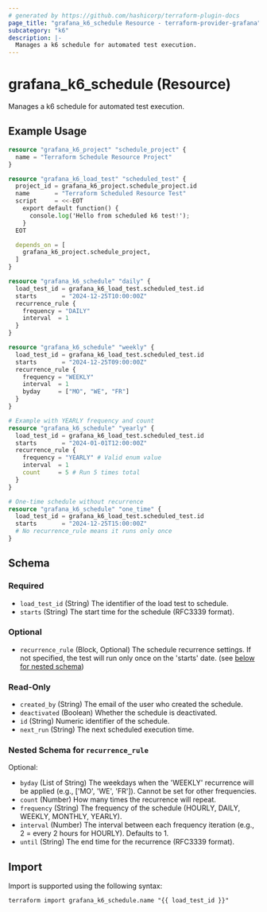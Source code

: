 ```yaml
---
# generated by https://github.com/hashicorp/terraform-plugin-docs
page_title: "grafana_k6_schedule Resource - terraform-provider-grafana"
subcategory: "k6"
description: |-
  Manages a k6 schedule for automated test execution.
---
```


# grafana_k6_schedule (Resource)

Manages a k6 schedule for automated test execution.

## Example Usage

```terraform
resource "grafana_k6_project" "schedule_project" {
  name = "Terraform Schedule Resource Project"
}

resource "grafana_k6_load_test" "scheduled_test" {
  project_id = grafana_k6_project.schedule_project.id
  name       = "Terraform Scheduled Resource Test"
  script     = <<-EOT
    export default function() {
      console.log('Hello from scheduled k6 test!');
    }
  EOT

  depends_on = [
    grafana_k6_project.schedule_project,
  ]
}

resource "grafana_k6_schedule" "daily" {
  load_test_id = grafana_k6_load_test.scheduled_test.id
  starts       = "2024-12-25T10:00:00Z"
  recurrence_rule {
    frequency = "DAILY"
    interval  = 1
  }
}

resource "grafana_k6_schedule" "weekly" {
  load_test_id = grafana_k6_load_test.scheduled_test.id
  starts       = "2024-12-25T09:00:00Z"
  recurrence_rule {
    frequency = "WEEKLY"
    interval  = 1
    byday     = ["MO", "WE", "FR"]
  }
}

# Example with YEARLY frequency and count
resource "grafana_k6_schedule" "yearly" {
  load_test_id = grafana_k6_load_test.scheduled_test.id
  starts       = "2024-01-01T12:00:00Z"
  recurrence_rule {
    frequency = "YEARLY" # Valid enum value
    interval  = 1
    count     = 5 # Run 5 times total
  }
}

# One-time schedule without recurrence
resource "grafana_k6_schedule" "one_time" {
  load_test_id = grafana_k6_load_test.scheduled_test.id
  starts       = "2024-12-25T15:00:00Z"
  # No recurrence_rule means it runs only once
}
```

<!-- schema generated by tfplugindocs -->
## Schema

### Required

- `load_test_id` (String) The identifier of the load test to schedule.
- `starts` (String) The start time for the schedule (RFC3339 format).

### Optional

- `recurrence_rule` (Block, Optional) The schedule recurrence settings. If not specified, the test will run only once on the 'starts' date. (see [below for nested schema](#nestedblock--recurrence_rule))

### Read-Only

- `created_by` (String) The email of the user who created the schedule.
- `deactivated` (Boolean) Whether the schedule is deactivated.
- `id` (String) Numeric identifier of the schedule.
- `next_run` (String) The next scheduled execution time.

<a id="nestedblock--recurrence_rule"></a>
### Nested Schema for `recurrence_rule`

Optional:

- `byday` (List of String) The weekdays when the 'WEEKLY' recurrence will be applied (e.g., ['MO', 'WE', 'FR']). Cannot be set for other frequencies.
- `count` (Number) How many times the recurrence will repeat.
- `frequency` (String) The frequency of the schedule (HOURLY, DAILY, WEEKLY, MONTHLY, YEARLY).
- `interval` (Number) The interval between each frequency iteration (e.g., 2 = every 2 hours for HOURLY). Defaults to 1.
- `until` (String) The end time for the recurrence (RFC3339 format).

## Import

Import is supported using the following syntax:

```shell
terraform import grafana_k6_schedule.name "{{ load_test_id }}"
```
